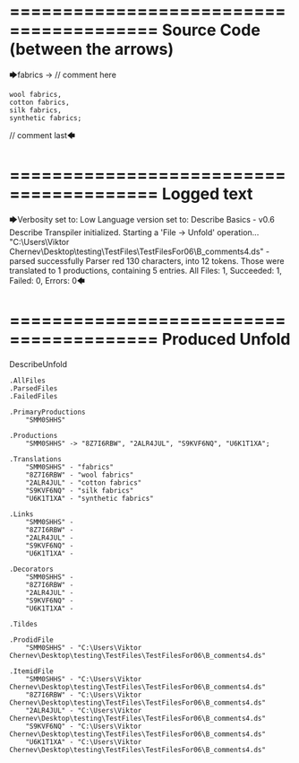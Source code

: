 ========================================
Source Code (between the arrows)
========================================

🡆fabrics -> // comment here

    wool fabrics,
    cotton fabrics,
    silk fabrics,
    synthetic fabrics;

// comment last🡄

========================================
Logged text
========================================

🡆Verbosity set to: Low
Language version set to: Describe Basics - v0.6
Describe Transpiler initialized.
Starting a 'File -> Unfold' operation...
"C:\Users\Viktor Chernev\Desktop\testing\TestFiles\TestFilesFor06\B_comments4.ds" - parsed successfully
Parser red 130 characters, into 12 tokens.
Those were translated to 1 productions, containing 5 entries.
All Files: 1, Succeeded: 1, Failed: 0, Errors: 0🡄

========================================
Produced Unfold
========================================

DescribeUnfold

    .AllFiles
    .ParsedFiles
    .FailedFiles

    .PrimaryProductions
        "SMM0SHHS" 

    .Productions
        "SMM0SHHS" -> "8Z7I6RBW", "2ALR4JUL", "S9KVF6NQ", "U6K1T1XA";

    .Translations
        "SMM0SHHS" - "fabrics"
        "8Z7I6RBW" - "wool fabrics"
        "2ALR4JUL" - "cotton fabrics"
        "S9KVF6NQ" - "silk fabrics"
        "U6K1T1XA" - "synthetic fabrics"

    .Links
        "SMM0SHHS" - 
        "8Z7I6RBW" - 
        "2ALR4JUL" - 
        "S9KVF6NQ" - 
        "U6K1T1XA" - 

    .Decorators
        "SMM0SHHS" - 
        "8Z7I6RBW" - 
        "2ALR4JUL" - 
        "S9KVF6NQ" - 
        "U6K1T1XA" - 

    .Tildes

    .ProdidFile
        "SMM0SHHS" - "C:\Users\Viktor Chernev\Desktop\testing\TestFiles\TestFilesFor06\B_comments4.ds"

    .ItemidFile
        "SMM0SHHS" - "C:\Users\Viktor Chernev\Desktop\testing\TestFiles\TestFilesFor06\B_comments4.ds"
        "8Z7I6RBW" - "C:\Users\Viktor Chernev\Desktop\testing\TestFiles\TestFilesFor06\B_comments4.ds"
        "2ALR4JUL" - "C:\Users\Viktor Chernev\Desktop\testing\TestFiles\TestFilesFor06\B_comments4.ds"
        "S9KVF6NQ" - "C:\Users\Viktor Chernev\Desktop\testing\TestFiles\TestFilesFor06\B_comments4.ds"
        "U6K1T1XA" - "C:\Users\Viktor Chernev\Desktop\testing\TestFiles\TestFilesFor06\B_comments4.ds"

